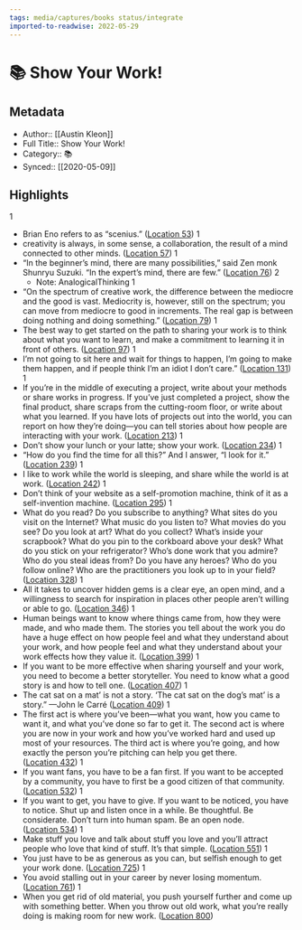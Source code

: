 ```yaml
---
tags: media/captures/books status/integrate
imported-to-readwise: 2022-05-29
---
```

# 📚 Show Your Work!

## Metadata
- Author:: [[Austin Kleon]]
- Full Title:: Show Your Work!
- Category:: 📚
- Synced:: [[2020-05-09]]

## Highlights
1
- Brian Eno refers to as “scenius.” ([Location 53](https://readwise.io/to_kindle?action=open&asin=B00GU2RGGI&location=53))
1
- creativity is always, in some sense, a collaboration, the result of a mind connected to other minds. ([Location 57](https://readwise.io/to_kindle?action=open&asin=B00GU2RGGI&location=57))
1
- “In the beginner’s mind, there are many possibilities,” said Zen monk Shunryu Suzuki. “In the expert’s mind, there are few.” ([Location 76](https://readwise.io/to_kindle?action=open&asin=B00GU2RGGI&location=76))
2
    - Note: AnalogicalThinking
1
- “On the spectrum of creative work, the difference between the mediocre and the good is vast. Mediocrity is, however, still on the spectrum; you can move from mediocre to good in increments. The real gap is between doing nothing and doing something.” ([Location 79](https://readwise.io/to_kindle?action=open&asin=B00GU2RGGI&location=79))
1
- The best way to get started on the path to sharing your work is to think about what you want to learn, and make a commitment to learning it in front of others. ([Location 97](https://readwise.io/to_kindle?action=open&asin=B00GU2RGGI&location=97))
1
- I’m not going to sit here and wait for things to happen, I’m going to make them happen, and if people think I’m an idiot I don’t care.” ([Location 131](https://readwise.io/to_kindle?action=open&asin=B00GU2RGGI&location=131))
1
- If you’re in the middle of executing a project, write about your methods or share works in progress. If you’ve just completed a project, show the final product, share scraps from the cutting-room floor, or write about what you learned. If you have lots of projects out into the world, you can report on how they’re doing—you can tell stories about how people are interacting with your work. ([Location 213](https://readwise.io/to_kindle?action=open&asin=B00GU2RGGI&location=213))
1
- Don’t show your lunch or your latte; show your work. ([Location 234](https://readwise.io/to_kindle?action=open&asin=B00GU2RGGI&location=234))
1
- “How do you find the time for all this?” And I answer, “I look for it.” ([Location 239](https://readwise.io/to_kindle?action=open&asin=B00GU2RGGI&location=239))
1
- I like to work while the world is sleeping, and share while the world is at work. ([Location 242](https://readwise.io/to_kindle?action=open&asin=B00GU2RGGI&location=242))
1
- Don’t think of your website as a self-promotion machine, think of it as a self-invention machine. ([Location 295](https://readwise.io/to_kindle?action=open&asin=B00GU2RGGI&location=295))
1
- What do you read? Do you subscribe to anything? What sites do you visit on the Internet? What music do you listen to? What movies do you see? Do you look at art? What do you collect? What’s inside your scrapbook? What do you pin to the corkboard above your desk? What do you stick on your refrigerator? Who’s done work that you admire? Who do you steal ideas from? Do you have any heroes? Who do you follow online? Who are the practitioners you look up to in your field? ([Location 328](https://readwise.io/to_kindle?action=open&asin=B00GU2RGGI&location=328))
1
- All it takes to uncover hidden gems is a clear eye, an open mind, and a willingness to search for inspiration in places other people aren’t willing or able to go. ([Location 346](https://readwise.io/to_kindle?action=open&asin=B00GU2RGGI&location=346))
1
- Human beings want to know where things came from, how they were made, and who made them. The stories you tell about the work you do have a huge effect on how people feel and what they understand about your work, and how people feel and what they understand about your work effects how they value it. ([Location 399](https://readwise.io/to_kindle?action=open&asin=B00GU2RGGI&location=399))
1
- If you want to be more effective when sharing yourself and your work, you need to become a better storyteller. You need to know what a good story is and how to tell one. ([Location 407](https://readwise.io/to_kindle?action=open&asin=B00GU2RGGI&location=407))
1
- The cat sat on a mat’ is not a story. ‘The cat sat on the dog’s mat’ is a story.” —John le Carré ([Location 409](https://readwise.io/to_kindle?action=open&asin=B00GU2RGGI&location=409))
1
- The first act is where you’ve been—what you want, how you came to want it, and what you’ve done so far to get it. The second act is where you are now in your work and how you’ve worked hard and used up most of your resources. The third act is where you’re going, and how exactly the person you’re pitching can help you get there. ([Location 432](https://readwise.io/to_kindle?action=open&asin=B00GU2RGGI&location=432))
1
- If you want fans, you have to be a fan first. If you want to be accepted by a community, you have to first be a good citizen of that community. ([Location 532](https://readwise.io/to_kindle?action=open&asin=B00GU2RGGI&location=532))
1
- If you want to get, you have to give. If you want to be noticed, you have to notice. Shut up and listen once in a while. Be thoughtful. Be considerate. Don’t turn into human spam. Be an open node. ([Location 534](https://readwise.io/to_kindle?action=open&asin=B00GU2RGGI&location=534))
1
- Make stuff you love and talk about stuff you love and you’ll attract people who love that kind of stuff. It’s that simple. ([Location 551](https://readwise.io/to_kindle?action=open&asin=B00GU2RGGI&location=551))
1
- You just have to be as generous as you can, but selfish enough to get your work done. ([Location 725](https://readwise.io/to_kindle?action=open&asin=B00GU2RGGI&location=725))
1
- You avoid stalling out in your career by never losing momentum. ([Location 761](https://readwise.io/to_kindle?action=open&asin=B00GU2RGGI&location=761))
1
- When you get rid of old material, you push yourself further and come up with something better. When you throw out old work, what you’re really doing is making room for new work. ([Location 800](https://readwise.io/to_kindle?action=open&asin=B00GU2RGGI&location=800))
